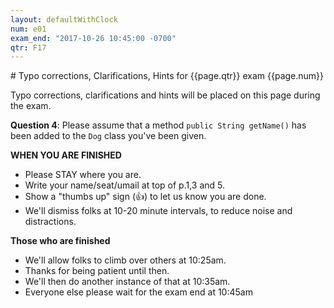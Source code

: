 ```yaml
---
layout: defaultWithClock
num: e01
exam_end: "2017-10-26 10:45:00 -0700"
qtr: F17
---
```


<!-- {% include exam_clock.html %} -->

<div style="clear:both;" markdown="1">
# Typo corrections, Clarifications, Hints for {{page.qtr}} exam {{page.num}}

</div>

Typo corrections, clarifications and hints will be placed on this page during the exam.

<b>Question 4</b>: Please assume that a method `public String getName()` has been added to the `Dog` class you've been given.

<b>WHEN YOU ARE FINISHED</b>

* Please STAY where you are.   
* Write your name/seat/umail at top of p.1,3 and 5.
* Show a "thumbs up" sign (&#x1f44d;) to let us know you are done.
* We'll dismiss folks at 10-20 minute intervals, to reduce noise and distractions.

<b>Those who are finished</b>
* We'll allow folks to climb over others at 10:25am.
* Thanks for being patient until then.
* We'll then do another instance of that at 10:35am.
* Everyone else please wait for the exam end at 10:45am

<div style="font-size:170%" markdown="1">

</div>

